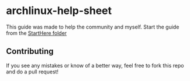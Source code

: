 # archlinux-help-sheet

This guide was made to help the community and myself.
Start the guide from the [StartHere folder](StartHere/gettingStarted.md)

## Contributing

If you see any mistakes or know of a better way, feel free to fork this repo and do a pull request!
